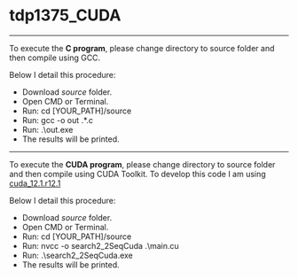 # tdp1375_CUDA

----

To execute the **C program**, please change directory to source folder and then compile using GCC.

Below I detail this procedure:

 - Download *source* folder.
 - Open CMD or Terminal.
 - Run: cd [YOUR_PATH]/source
 - Run: gcc -o out .\*.c
 - Run: .\out.exe
 - The results will be printed.

----

To execute the **CUDA program**, please change directory to source folder and then compile using CUDA Toolkit. To develop this code I am using [cuda_12.1.r12.1](https://docs.nvidia.com/cuda/cuda-toolkit-release-notes/index.html)

Below I detail this procedure:

 - Download *source* folder.
 - Open CMD or Terminal.
 - Run: cd [YOUR_PATH]/source
 - Run:  nvcc -o search2_2SeqCuda .\main.cu
 - Run: .\search2_2SeqCuda.exe
 - The results will be printed.
